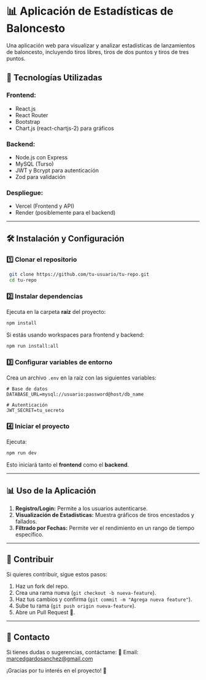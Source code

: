 # 📊 Aplicación de Estadísticas de Baloncesto

Una aplicación web para visualizar y analizar estadísticas de lanzamientos de baloncesto, incluyendo tiros libres, tiros de dos puntos y tiros de tres puntos.

## 🚀 Tecnologías Utilizadas

### **Frontend:**
- React.js
- React Router
- Bootstrap
- Chart.js (react-chartjs-2) para gráficos

### **Backend:**
- Node.js con Express
- MySQL (Turso)
- JWT y Bcrypt para autenticación
- Zod para validación

### **Despliegue:**
- Vercel (Frontend y API)
- Render (posiblemente para el backend)

----

## 🛠 Instalación y Configuración

### 1️⃣ Clonar el repositorio
```sh
 git clone https://github.com/tu-usuario/tu-repo.git
 cd tu-repo
```

### 2️⃣ Instalar dependencias
Ejecuta en la carpeta **raíz** del proyecto:
```sh
npm install
```
Si estás usando workspaces para frontend y backend:
```sh
npm run install:all
```

### 3️⃣ Configurar variables de entorno
Crea un archivo `.env` en la raíz con las siguientes variables:
```
# Base de datos
DATABASE_URL=mysql://usuario:password@host/db_name

# Autenticación
JWT_SECRET=tu_secreto
```

### 4️⃣ Iniciar el proyecto
Ejecuta:
```sh
npm run dev
```
Esto iniciará tanto el **frontend** como el **backend**.

---

## 📊 Uso de la Aplicación
1. **Registro/Login:** Permite a los usuarios autenticarse.
2. **Visualización de Estadísticas:** Muestra gráficos de tiros encestados y fallados.
3. **Filtrado por Fechas:** Permite ver el rendimiento en un rango de tiempo específico.

---

## 🤝 Contribuir
Si quieres contribuir, sigue estos pasos:
1. Haz un fork del repo.
2. Crea una rama nueva (`git checkout -b nueva-feature`).
3. Haz tus cambios y confirma (`git commit -m "Agrega nueva feature"`).
4. Sube tu rama (`git push origin nueva-feature`).
5. Abre un Pull Request 🚀.

---

## 📩 Contacto
Si tienes dudas o sugerencias, contáctame:
📧 Email: marcedgardosanchez@gmail.com

¡Gracias por tu interés en el proyecto! 🎉

